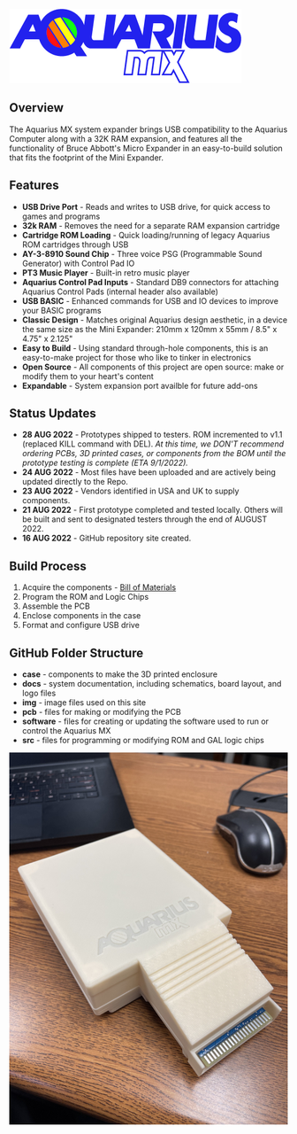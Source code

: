 ![Aquarius MX Logo](img/aq_mx_logo_color.png)

## Overview
The Aquarius MX system expander brings USB compatibility to the Aquarius Computer along with a 32K RAM expansion, and features all the functionality of Bruce Abbott's Micro Expander in an easy-to-build solution that fits the footprint of the Mini Expander.

## Features
- **USB Drive Port** - Reads and writes to USB drive, for quick access to games and programs
- **32k RAM** - Removes the need for a separate RAM expansion cartridge
- **Cartridge ROM Loading** - Quick loading/running of legacy Aquarius ROM cartridges through USB
- **AY-3-8910 Sound Chip** - Three voice PSG (Programmable Sound Generator) with Control Pad IO
- **PT3 Music Player** - Built-in retro music player
- **Aquarius Control Pad Inputs** - Standard DB9 connectors for attaching Aquarius Control Pads (internal header also available)
- **USB BASIC** - Enhanced commands for USB and IO devices to improve your BASIC programs
- **Classic Design** - Matches original Aquarius design aesthetic, in a device the same size as the Mini Expander: 210mm x 120mm x 55mm / 8.5" x 4.75" x 2.125"
- **Easy to Build** - Using standard through-hole components, this is an easy-to-make project for those who like to tinker in electronics
- **Open Source** - All components of this project are open source: make or modify them to your heart's content
- **Expandable** - System expansion port availble for future add-ons

## Status Updates
- **28 AUG 2022** - Prototypes shipped to testers. ROM incremented to v1.1 (replaced KILL command with DEL). *At this time, we DON'T recommend ordering PCBs, 3D printed cases, or components from the BOM until the prototype testing is complete (ETA 9/1/2022).*
- **24 AUG 2022** - Most files have been uploaded and are actively being updated directly to the Repo.
- **23 AUG 2022** - Vendors identified in USA and UK to supply components.
- **21 AUG 2022** - First prototype completed and tested locally. Others will be built and sent to designated testers through the end of AUGUST 2022.
- **16 AUG 2022** - GitHub repository site created.

## Build Process
1. Acquire the components - [Bill of Materials](https://docs.google.com/spreadsheets/d/1y7v0VCkjMdx25ugit28F5JhuhwDJofCVQUG5Ozl9IgA)
2. Program the ROM and Logic Chips
3. Assemble the PCB
4. Enclose components in the case
5. Format and configure USB drive

## GitHub Folder Structure
- **case** - components to make the 3D printed enclosure
- **docs** - system documentation, including schematics, board layout, and logo files
- **img** - image files used on this site
- **pcb** - files for making or modifying the PCB
- **software** - files for creating or updating the software used to run or control the Aquarius MX
- **src** - files for programming or modifying ROM and GAL logic chips

![Aquarius MX on Desk](img/aq_mx_on_desk.jpg)
